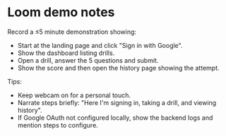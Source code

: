 # Loom demo notes

Record a ≤5 minute demonstration showing:

- Start at the landing page and click "Sign in with Google".
- Show the dashboard listing drills.
- Open a drill, answer the 5 questions and submit.
- Show the score and then open the history page showing the attempt.

Tips:
- Keep webcam on for a personal touch.
- Narrate steps briefly: "Here I'm signing in, taking a drill, and viewing history".
- If Google OAuth not configured locally, show the backend logs and mention steps to configure.
